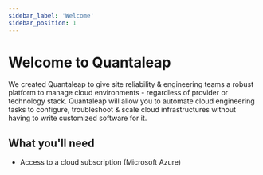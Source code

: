 ```yaml
---
sidebar_label: 'Welcome'
sidebar_position: 1
---
```


# Welcome to Quantaleap

We created Quantaleap to give site reliability & engineering teams a robust platform to manage cloud environments - regardless of provider or technology stack. Quantaleap will allow you to automate cloud engineering tasks to configure, troubleshoot & scale cloud infrastructures without having to write customized software for it.

## What you'll need

- Access to a cloud subscription (Microsoft Azure)
